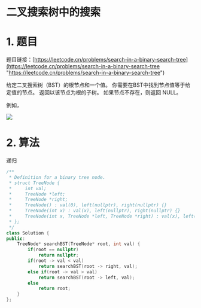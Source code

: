 # 二叉搜索树中的搜索

# 1. 题目

题目链接：[https://leetcode.cn/problems/search-in-a-binary-search-tree](https://leetcode.cn/problems/search-in-a-binary-search-tree "https://leetcode.cn/problems/search-in-a-binary-search-tree")

给定二叉搜索树（BST）的根节点和一个值。 你需要在BST中找到节点值等于给定值的节点。 返回以该节点为根的子树。 如果节点不存在，则返回 NULL。

例如，

![](https://code-thinking-1253855093.file.myqcloud.com/pics/20210204155522476.png)

# 2. 算法

递归

```c++
/**
 * Definition for a binary tree node.
 * struct TreeNode {
 *     int val;
 *     TreeNode *left;
 *     TreeNode *right;
 *     TreeNode() : val(0), left(nullptr), right(nullptr) {}
 *     TreeNode(int x) : val(x), left(nullptr), right(nullptr) {}
 *     TreeNode(int x, TreeNode *left, TreeNode *right) : val(x), left(left), right(right) {}
 * };
 */
class Solution {
public:
    TreeNode* searchBST(TreeNode* root, int val) {
        if(root == nullptr)
            return nullptr;
        if(root -> val < val)
            return searchBST(root -> right, val);
        else if(root -> val > val)
            return searchBST(root -> left, val);
        else
            return root;
    }
};
```
